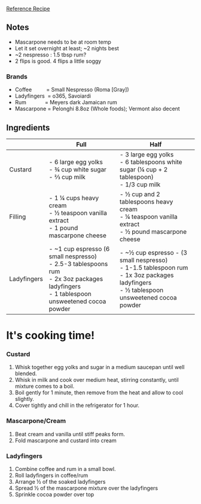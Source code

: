 [Reference Recipe](https://www.allrecipes.com/recipe/21412/tiramisu-ii/ )
 
## Notes
- Mascarpone needs to be at room temp 
- Let it set overnight at least; ~2 nights best 
- ~2 nespresso : 1.5 tbsp rum? 
- 2 flips is good.  4 flips a little soggy 

### Brands
- Coffee &ensp;&ensp;&ensp;&ensp;&ensp;= Small Nespresso (Roma [Gray])
- Ladyfingers &nbsp;= o365, Savoiardi
- Rum &ensp;&ensp;&ensp;&ensp;&ensp;&ensp; = Meyers dark Jamaican rum 
- Mascarpone  = Pelonghi 8.8oz (Whole foods); Vermont also decent

## Ingredients
|             | Full                                                                                                            | Half |
|-------------|---------------------------------------------------------------------                                            |------|
| Custard     |- 6 large egg yolks <br /> - ¾ cup white sugar <br /> - ⅔ cup milk                                               |- 3 large egg yolks <br /> - 6 tablespoons  white sugar (¼ cup + 2 tablespoon) <br /> - 1/3 cup milk |
| Filling     |- 1 ¼ cups heavy cream <br /> - ½ teaspoon vanilla extract <br /> - 1 pound mascarpone cheese                    | - ½ cup and 2 tablespoons heavy cream <br /> - ¼ teaspoon vanilla extract <br /> - ½ pound mascarpone cheese
| Ladyfingers |- ~1 cup espresso (6 small nespresso) <br /> - 2.5-3 tablespoons rum <br /> - 2x 3oz packages ladyfingers <br /> - 1 tablespoon unsweetened cocoa powder                                                                                             | - ~½ cup espresso - (3 small nespresso) <br /> - 1-1.5 tablespoon rum <br /> - 1x 3oz packages ladyfingers <br /> - ½ tablespoon unsweetened cocoa powder

# It's cooking time!
### Custard 
1. Whisk together egg yolks and sugar in a medium saucepan until well blended.  
2. Whisk in milk and cook over medium heat, stirring constantly, until mixture comes to a boil. 
3. Boil gently for 1 minute, then remove from the heat and allow to cool slightly. 
4. Cover tightly and chill in the refrigerator for 1 hour. 

### Mascarpone/Cream 
1. Beat cream and vanilla until stiff peaks form. 
2. Fold mascarpone and custard into cream 

### Ladyfingers
1. Combine coffee and rum in a small bowl. 
2. Roll ladyfingers in coffee/rum
3. Arrange ½ of the soaked ladyfingers
4. Spread ½ of the mascarpone mixture over the ladyfingers
5. Sprinkle cocoa powder over top  